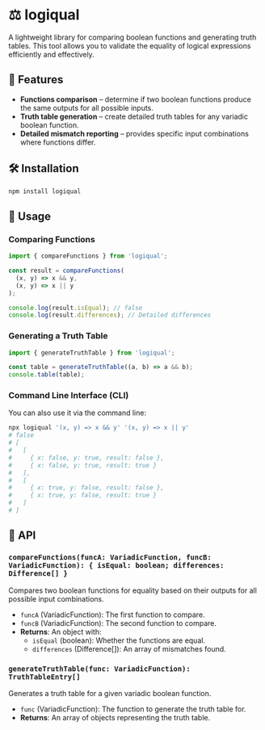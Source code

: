 # ⚖️ logiqual

A lightweight library for comparing boolean functions and generating truth tables. This tool allows you to validate the equality of logical expressions efficiently and effectively.

## 🚀 Features

- **Functions comparison** – determine if two boolean functions produce the same outputs for all possible inputs.
- **Truth table generation** – create detailed truth tables for any variadic boolean function.
- **Detailed mismatch reporting** – provides specific input combinations where functions differ.

## 🛠️ Installation

```bash
npm install logiqual
```

## 📖 Usage

### Comparing Functions

```javascript
import { compareFunctions } from 'logiqual';

const result = compareFunctions(
  (x, y) => x && y,
  (x, y) => x || y
);

console.log(result.isEqual); // false
console.log(result.differences); // Detailed differences
```

### Generating a Truth Table

```javascript
import { generateTruthTable } from 'logiqual';

const table = generateTruthTable((a, b) => a && b);
console.table(table);
```

### Command Line Interface (CLI)
You can also use it via the command line:

```bash
npx logiqual '(x, y) => x && y' '(x, y) => x || y'
# false
# [
#   [
#     { x: false, y: true, result: false },
#     { x: false, y: true, result: true }
#   ],
#   [
#     { x: true, y: false, result: false },
#     { x: true, y: false, result: true }
#   ]
# ]
```

## 🔧 API

### `compareFunctions(funcA: VariadicFunction, funcB: VariadicFunction): { isEqual: boolean; differences: Difference[] }`

Compares two boolean functions for equality based on their outputs for all possible input combinations.

- `funcA` (VariadicFunction): The first function to compare.
- `funcB` (VariadicFunction): The second function to compare.
- **Returns**: An object with:
  - `isEqual` (boolean): Whether the functions are equal.
  - `differences` (Difference[]): An array of mismatches found.

### `generateTruthTable(func: VariadicFunction): TruthTableEntry[]`

Generates a truth table for a given variadic boolean function.

- `func` (VariadicFunction): The function to generate the truth table for.
- **Returns**: An array of objects representing the truth table.
